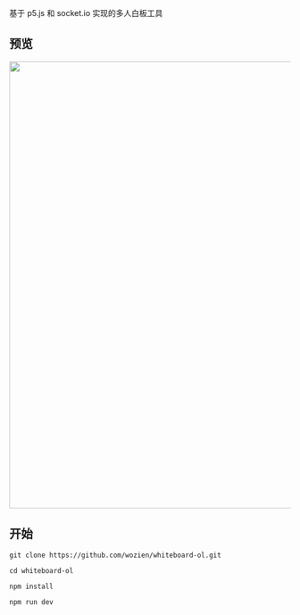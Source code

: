 基于 p5.js 和 socket.io 实现的多人白板工具

## 预览

<img src="http://blog.inoob.xyz/github/whiteboard/1.jpg" width="800"/>

## 开始

```base
git clone https://github.com/wozien/whiteboard-ol.git

cd whiteboard-ol

npm install

npm run dev
```
